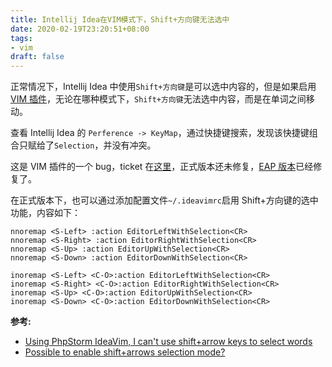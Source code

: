 ```yaml
---
title: Intellij Idea在VIM模式下，Shift+方向键无法选中
date: 2020-02-19T23:20:51+08:00
tags:
- vim
draft: false
---
```


正常情况下，Intellij Idea 中使用`Shift+方向键`是可以选中内容的，但是如果启用[VIM 插件](https://plugins.jetbrains.com/plugin/164-ideavim)，无论在哪种模式下，`Shift+方向键`无法选中内容，而是在单词之间移动。

查看 Intellij Idea 的 `Perference -> KeyMap`，通过快捷键搜索，发现该快捷键组合只赋给了`Selection`，并没有冲突。

这是 VIM 插件的一个 bug，ticket 在[这里](https://youtrack.jetbrains.com/issue/VIM-437)，正式版本还未修复，[EAP 版本](https://github.com/JetBrains/ideavim#get-an-early-access)已经修复了。

在正式版本下，也可以通过添加配置文件`~/.ideavimrc`启用 Shift+方向键的选中功能，内容如下：

```text
nnoremap <S-Left> :action EditorLeftWithSelection<CR>
nnoremap <S-Right> :action EditorRightWithSelection<CR>
nnoremap <S-Up> :action EditorUpWithSelection<CR>
nnoremap <S-Down> :action EditorDownWithSelection<CR>

inoremap <S-Left> <C-O>:action EditorLeftWithSelection<CR>
inoremap <S-Right> <C-O>:action EditorRightWithSelection<CR>
inoremap <S-Up> <C-O>:action EditorUpWithSelection<CR>
inoremap <S-Down> <C-O>:action EditorDownWithSelection<CR>
```

**参考:**

- [Using PhpStorm IdeaVim, I can't use shift+arrow keys to select words](https://stackoverflow.com/questions/21711551/using-phpstorm-ideavim-i-cant-use-shiftarrow-keys-to-select-words)
- [Possible to enable shift+arrows selection mode?](https://youtrack.jetbrains.com/issue/VIM-437)
